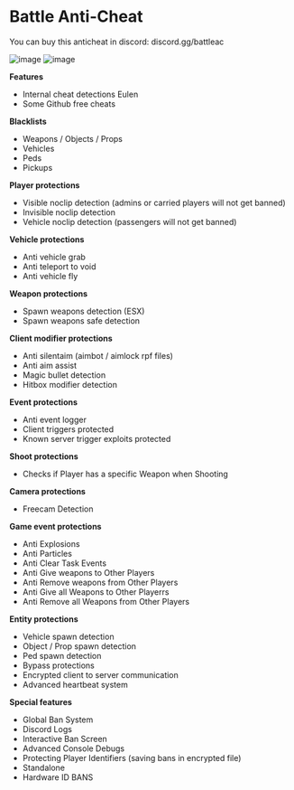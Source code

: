 # Battle Anti-Cheat #

You can buy this anticheat in discord:
discord.gg/battleac 

![image](https://github.com/rdopaa/Battle-Anti-Cheat/assets/131190297/ba9988a9-04b6-4977-8c8a-ac3c56b54777)
![image](https://github.com/rdopaa/Battle-Anti-Cheat/assets/131190297/a71a2b4f-a931-40be-a45c-add2d7a46ef2)

**Features**
* Internal cheat detections Eulen
* Some Github free cheats

**Blacklists** 
* Weapons / Objects / Props 
* Vehicles 
* Peds
* Pickups

**Player protections**
* Visible noclip detection (admins or carried players will not get banned)
* Invisible noclip detection
* Vehicle noclip detection (passengers will not get banned)

**Vehicle protections**
* Anti vehicle grab
* Anti teleport to void
* Anti vehicle fly

**Weapon protections**
* Spawn weapons detection (ESX)
* Spawn weapons safe detection

**Client modifier protections**
* Anti silentaim (aimbot / aimlock rpf files)
* Anti aim assist
* Magic bullet detection
* Hitbox modifier detection

**Event protections**
* Anti event logger
* Client triggers protected
* Known server trigger exploits protected

**Shoot protections**
* Checks if Player has a specific Weapon when Shooting

**Camera protections**
* Freecam Detection

**Game event protections**
* Anti Explosions
* Anti Particles
* Anti Clear Task Events
* Anti Give weapons to Other Players
* Anti Remove weapons from Other Players
* Anti Give all Weapons to Other Playerrs
* Anti Remove all Weapons from Other Players

**Entity protections**
* Vehicle spawn detection
* Object / Prop spawn detection
* Ped spawn detection
* Bypass protections
* Encrypted client to server communication
* Advanced heartbeat system

**Special features**
* Global Ban System
* Discord Logs
* Interactive Ban Screen
* Advanced Console Debugs
* Protecting Player Identifiers (saving bans in encrypted file)
* Standalone
* Hardware ID BANS
